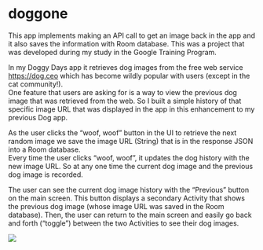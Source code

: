 # doggone
This app implements making an API call to get an image back in the app and it also saves the information with Room database. This was a project that was developed during
my study in the Google Training Program.

In my Doggy Days app it retrieves dog images from the free web service https://dog.ceo which has become wildly popular with users (except in the cat community!).  
One feature that users are asking for is a way to view the previous dog image that was retrieved from the web.  So I built a simple history of that specific image 
URL that was displayed in the app in this enhancement to my previous Dog app.

As the user clicks the “woof, woof” button in the UI to retrieve the next random image we save the image URL (String) that is in the response JSON into a Room database.  
Every time the user clicks “woof, woof”, it updates the dog history with the new image URL. So at any one time the current dog image and the previous dog image is recorded.

The user can see the current dog image history with the “Previous” button on the main screen.   This button displays a secondary Activity that shows the previous dog image 
(whose image URL was saved in the Room database).  Then, the user can return to the main screen and easily go back and forth (“toggle”) between the two Activities to 
see their dog images.

<img src= 'https://media.giphy.com/media/WNLTN9T4r3shMtnBU5/giphy.gif'>
